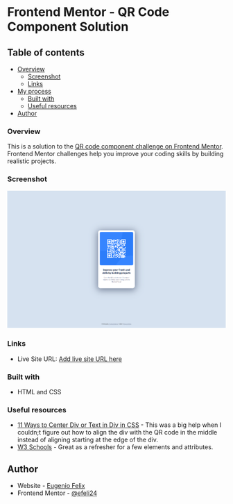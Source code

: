# Frontend Mentor - QR Code Component Solution 

## Table of contents

- [Overview](#overview)
  - [Screenshot](#screenshot)
  - [Links](#links)
- [My process](#my-process)
  - [Built with](#built-with)
  - [Useful resources](#useful-resources)
- [Author](#author)

### Overview

This is a solution to the [QR code component challenge on Frontend Mentor](https://www.frontendmentor.io/challenges/qr-code-component-iux_sIO_H). Frontend Mentor challenges help you improve your coding skills by building realistic projects.

### Screenshot

![](./images/screenshot.png)

### Links

- Live Site URL: [Add live site URL here](https://efeli24.github.io/frontend-mentor-qr-component/)

### Built with

- HTML and CSS

### Useful resources

- [11 Ways to Center Div or Text in Div in CSS](https://blog.hubspot.com/website/center-div-css) - This was a big help when I couldn;t figure out how to align the div with the QR code in the middle instead of aligning starting at the edge of the div.
- [W3 Schools](https://www.w3schools.com/) - Great as a refresher for a few elements and attributes.

## Author

- Website - [Eugenio Felix](https://eugeniofelix.com/)
- Frontend Mentor - [@efeli24](https://www.frontendmentor.io/profile/efeli24)
